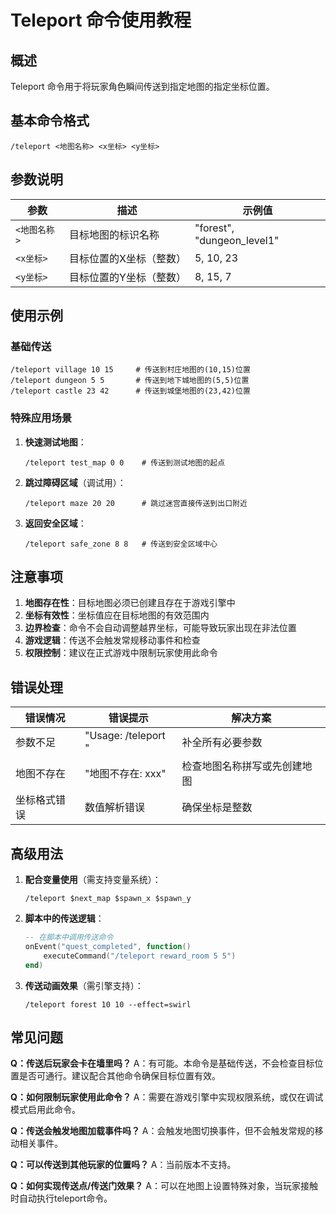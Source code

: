 # Teleport 命令使用教程

## 概述

Teleport 命令用于将玩家角色瞬间传送到指定地图的指定坐标位置。

## 基本命令格式

```
/teleport <地图名称> <x坐标> <y坐标>
```

## 参数说明

| 参数 | 描述 | 示例值 |
|------|------|--------|
| `<地图名称>` | 目标地图的标识名称 | "forest", "dungeon_level1" |
| `<x坐标>` | 目标位置的X坐标（整数） | 5, 10, 23 |
| `<y坐标>` | 目标位置的Y坐标（整数） | 8, 15, 7 |

## 使用示例

### 基础传送
```
/teleport village 10 15     # 传送到村庄地图的(10,15)位置
/teleport dungeon 5 5       # 传送到地下城地图的(5,5)位置
/teleport castle 23 42      # 传送到城堡地图的(23,42)位置
```

### 特殊应用场景
1. **快速测试地图**：
   ```
   /teleport test_map 0 0    # 传送到测试地图的起点
   ```

2. **跳过障碍区域**（调试用）：
   ```
   /teleport maze 20 20      # 跳过迷宫直接传送到出口附近
   ```

3. **返回安全区域**：
   ```
   /teleport safe_zone 8 8   # 传送到安全区域中心
   ```

## 注意事项

1. **地图存在性**：目标地图必须已创建且存在于游戏引擎中
2. **坐标有效性**：坐标值应在目标地图的有效范围内
3. **边界检查**：命令不会自动调整越界坐标，可能导致玩家出现在非法位置
4. **游戏逻辑**：传送不会触发常规移动事件和检查
5. **权限控制**：建议在正式游戏中限制玩家使用此命令

## 错误处理

| 错误情况 | 错误提示 | 解决方案 |
|----------|----------|----------|
| 参数不足 | "Usage: /teleport <map> <x> <y>" | 补全所有必要参数 |
| 地图不存在 | "地图不存在: xxx" | 检查地图名称拼写或先创建地图 |
| 坐标格式错误 | 数值解析错误 | 确保坐标是整数 |

## 高级用法

1. **配合变量使用**（需支持变量系统）：
   ```
   /teleport $next_map $spawn_x $spawn_y
   ```

2. **脚本中的传送逻辑**：
   ```lua
   -- 在脚本中调用传送命令
   onEvent("quest_completed", function()
       executeCommand("/teleport reward_room 5 5")
   end)
   ```

3. **传送动画效果**（需引擎支持）：
   ```
   /teleport forest 10 10 --effect=swirl
   ```

## 常见问题

**Q：传送后玩家会卡在墙里吗？**
A：有可能。本命令是基础传送，不会检查目标位置是否可通行。建议配合其他命令确保目标位置有效。

**Q：如何限制玩家使用此命令？**
A：需要在游戏引擎中实现权限系统，或仅在调试模式启用此命令。

**Q：传送会触发地图加载事件吗？**
A：会触发地图切换事件，但不会触发常规的移动相关事件。

**Q：可以传送到其他玩家的位置吗？**
A：当前版本不支持。

**Q：如何实现传送点/传送门效果？**
A：可以在地图上设置特殊对象，当玩家接触时自动执行teleport命令。